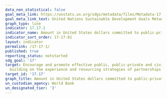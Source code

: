 ```yaml
---
data_non_statistical: false
goal_meta_link: https://unstats.un.org/sdgs/metadata/files/Metadata-17-17-01.pdf
goal_meta_link_text: United Nations Sustainable Development Goals Metadata (pdf 468kB)
graph_type: line
indicator: 17.17.1
indicator_name: Amount in United States dollars committed to public-private partnerships for infrastructure
indicator_sort_order: 17-17-01
layout: indicator
permalink: /17-17-1/
published: true
reporting_status: notstarted
sdg_goal: '17'
target: Encourage and promote effective public, public-private and civil society partnerships,
  building on the experience and resourcing strategies of partnerships
target_id: '17.17'
graph_title: Amount in United States dollars committed to public-private partnerships for infrastructure
un_custodian_agency: World Bank
un_designated_tier: '3'
---
```

